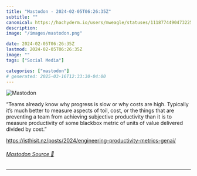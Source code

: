 ```yaml
---
title: "Mastodon - 2024-02-05T06:26:35Z"
subtitle: ""
canonical: https://hachyderm.io/users/mweagle/statuses/111877449047322503
description:
image: "/images/mastodon.png"

date: 2024-02-05T06:26:35Z
lastmod: 2024-02-05T06:26:35Z
image: ""
tags: ["Social Media"]

categories: ["mastodon"]
# generated: 2025-03-16T12:33:30-04:00
---
```

![Mastodon](/images/mastodon.png)

<p>“Teams already know why progress is slow or why costs are high. Typically it’s much better to measure aspects of toil, cost, or the things that are preventing a team from achieving subjective productivity than it is to measure productivity of some blackbox metric of units of value delivered divided by cost.”</p><p><a href="https://isthisit.nz/posts/2024/engineering-productivity-metrics-genai/" target="_blank" rel="nofollow noopener noreferrer" translate="no"><span class="invisible">https://</span><span class="ellipsis">isthisit.nz/posts/2024/enginee</span><span class="invisible">ring-productivity-metrics-genai/</span></a></p>


###### [Mastodon Source 🐘](https://hachyderm.io/@mweagle/111877449047322503)

___
